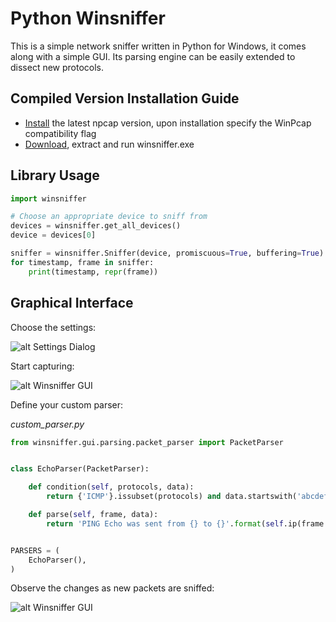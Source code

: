 # Python Winsniffer #

This is a simple network sniffer written in Python for Windows, it comes along with a simple GUI.
Its parsing engine can be easily extended to dissect new protocols.

## Compiled Version Installation Guide ##

- [Install](https://nmap.org/npcap/) the latest npcap version, upon installation specify the WinPcap compatibility flag
- [Download](https://bitbucket.org/netaneld122/winsniffer/downloads/winsniffer.zip), extract and run winsniffer.exe


## Library Usage ##
```python
import winsniffer

# Choose an appropriate device to sniff from
devices = winsniffer.get_all_devices()
device = devices[0]

sniffer = winsniffer.Sniffer(device, promiscuous=True, buffering=True)
for timestamp, frame in sniffer:
    print(timestamp, repr(frame))
```


## Graphical Interface ##


Choose the settings:

![alt Settings Dialog](https://i.imgur.com/vdqBQVD.png)

Start capturing:

![alt Winsniffer GUI](https://i.imgur.com/fFYqwk8.png)

Define your custom parser:

*custom_parser.py*
```python
from winsniffer.gui.parsing.packet_parser import PacketParser


class EchoParser(PacketParser):

    def condition(self, protocols, data):
        return {'ICMP'}.issubset(protocols) and data.startswith('abcdef')

    def parse(self, frame, data):
        return 'PING Echo was sent from {} to {}'.format(self.ip(frame.data.src), self.ip(frame.data.dst))


PARSERS = (
    EchoParser(),
)
```


Observe the changes as new packets are sniffed:

![alt Winsniffer GUI](https://i.imgur.com/hML2eZ3.png)
